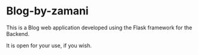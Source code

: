 # Blog-by-zamani
This is a Blog web application developed using the Flask framework for the Backend.


It is open for your use, if you wish.

